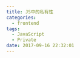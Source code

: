 ```yaml
---
title: JS中的私有性
categories:
  - frontend
tags:
  - JavaScript
  - Private
date: 2017-09-16 22:32:01
---
```

